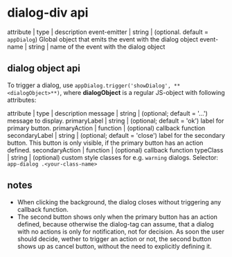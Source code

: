 # dialog-div api

attribute       | type      | description
event-emitter   | string    | (optional. default = `appDialog`) Global object that emits the event with the dialog object
event-name      | string    | name of the event with the dialog object

## dialog object api

To trigger a dialog, use `appDialog.trigger('showDialog', **<dialogObject>**)`, where **dialogObject** is a regular JS-object with following attributes:

attribute       | type      | description
message         | string    | (optional; default = '…') message to display.
primaryLabel    | string    | (optional; default = 'ok') label for primary button.
primaryAction   | function    | (optional) callback function
secondaryLabel  | string    | (optional; default = 'close') label for the secondary button. This button is only visible, if the primary button has an action defined.
secondaryAction | function    | (optional) callback function
typeClass       | string    | (optional) custom style classes for e.g. `warning` dialogs. Selector: `app-dialog .<your-class-name>`

## notes

- When clicking the background, the dialog closes without triggering any callback function.
- The second button shows only when the primary button has an action defined, because otherwise the dialog-tag can assume, that a dialog with no actions is only for notification, not for decision. As soon the user should decide, wether to trigger an action or not, the second button shows up as cancel button, without the need to explicitly defining it.